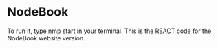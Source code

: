 # NodeBook
To run it, type nmp start in your terminal.
This is the REACT code for the NodeBook website version.
